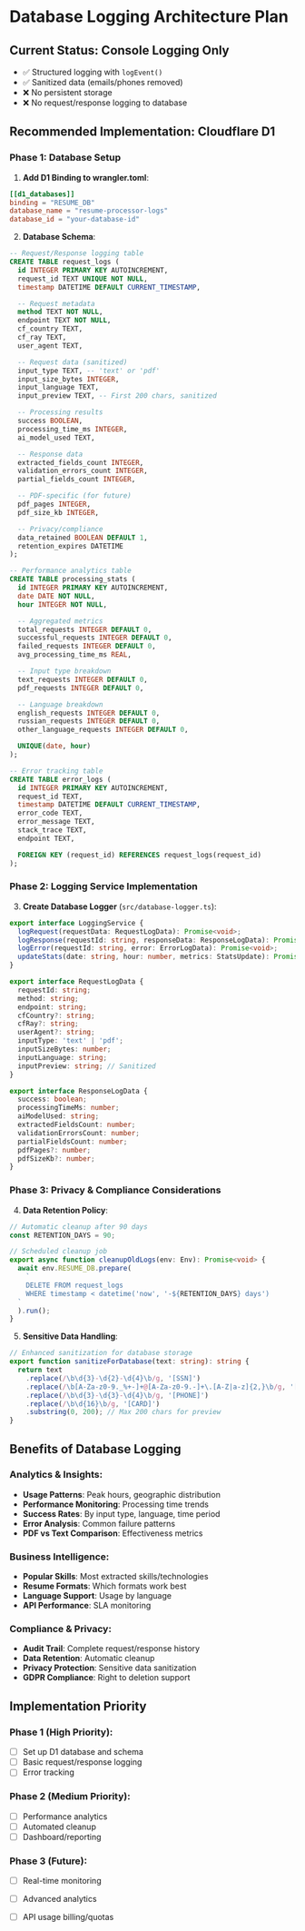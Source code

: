 # Database Logging Architecture Plan

## Current Status: Console Logging Only

- ✅ Structured logging with `logEvent()`
- ✅ Sanitized data (emails/phones removed)
- ❌ No persistent storage
- ❌ No request/response logging to database

## Recommended Implementation: Cloudflare D1

### Phase 1: Database Setup

1. **Add D1 Binding to wrangler.toml**:

```toml
[[d1_databases]]
binding = "RESUME_DB"
database_name = "resume-processor-logs"
database_id = "your-database-id"
```

2. **Database Schema**:

```sql
-- Request/Response logging table
CREATE TABLE request_logs (
  id INTEGER PRIMARY KEY AUTOINCREMENT,
  request_id TEXT UNIQUE NOT NULL,
  timestamp DATETIME DEFAULT CURRENT_TIMESTAMP,

  -- Request metadata
  method TEXT NOT NULL,
  endpoint TEXT NOT NULL,
  cf_country TEXT,
  cf_ray TEXT,
  user_agent TEXT,

  -- Request data (sanitized)
  input_type TEXT, -- 'text' or 'pdf'
  input_size_bytes INTEGER,
  input_language TEXT,
  input_preview TEXT, -- First 200 chars, sanitized

  -- Processing results
  success BOOLEAN,
  processing_time_ms INTEGER,
  ai_model_used TEXT,

  -- Response data
  extracted_fields_count INTEGER,
  validation_errors_count INTEGER,
  partial_fields_count INTEGER,

  -- PDF-specific (for future)
  pdf_pages INTEGER,
  pdf_size_kb INTEGER,

  -- Privacy/compliance
  data_retained BOOLEAN DEFAULT 1,
  retention_expires DATETIME
);

-- Performance analytics table
CREATE TABLE processing_stats (
  id INTEGER PRIMARY KEY AUTOINCREMENT,
  date DATE NOT NULL,
  hour INTEGER NOT NULL,

  -- Aggregated metrics
  total_requests INTEGER DEFAULT 0,
  successful_requests INTEGER DEFAULT 0,
  failed_requests INTEGER DEFAULT 0,
  avg_processing_time_ms REAL,

  -- Input type breakdown
  text_requests INTEGER DEFAULT 0,
  pdf_requests INTEGER DEFAULT 0,

  -- Language breakdown
  english_requests INTEGER DEFAULT 0,
  russian_requests INTEGER DEFAULT 0,
  other_language_requests INTEGER DEFAULT 0,

  UNIQUE(date, hour)
);

-- Error tracking table
CREATE TABLE error_logs (
  id INTEGER PRIMARY KEY AUTOINCREMENT,
  request_id TEXT,
  timestamp DATETIME DEFAULT CURRENT_TIMESTAMP,
  error_code TEXT,
  error_message TEXT,
  stack_trace TEXT,
  endpoint TEXT,

  FOREIGN KEY (request_id) REFERENCES request_logs(request_id)
);
```

### Phase 2: Logging Service Implementation

3. **Create Database Logger** (`src/database-logger.ts`):

```typescript
export interface LoggingService {
  logRequest(requestData: RequestLogData): Promise<void>;
  logResponse(requestId: string, responseData: ResponseLogData): Promise<void>;
  logError(requestId: string, error: ErrorLogData): Promise<void>;
  updateStats(date: string, hour: number, metrics: StatsUpdate): Promise<void>;
}

export interface RequestLogData {
  requestId: string;
  method: string;
  endpoint: string;
  cfCountry?: string;
  cfRay?: string;
  userAgent?: string;
  inputType: 'text' | 'pdf';
  inputSizeBytes: number;
  inputLanguage: string;
  inputPreview: string; // Sanitized
}

export interface ResponseLogData {
  success: boolean;
  processingTimeMs: number;
  aiModelUsed: string;
  extractedFieldsCount: number;
  validationErrorsCount: number;
  partialFieldsCount: number;
  pdfPages?: number;
  pdfSizeKb?: number;
}
```

### Phase 3: Privacy & Compliance Considerations

4. **Data Retention Policy**:

```typescript
// Automatic cleanup after 90 days
const RETENTION_DAYS = 90;

// Scheduled cleanup job
export async function cleanupOldLogs(env: Env): Promise<void> {
  await env.RESUME_DB.prepare(
    `
    DELETE FROM request_logs 
    WHERE timestamp < datetime('now', '-${RETENTION_DAYS} days')
  `
  ).run();
}
```

5. **Sensitive Data Handling**:

```typescript
// Enhanced sanitization for database storage
export function sanitizeForDatabase(text: string): string {
  return text
    .replace(/\b\d{3}-\d{2}-\d{4}\b/g, '[SSN]')
    .replace(/\b[A-Za-z0-9._%+-]+@[A-Za-z0-9.-]+\.[A-Z|a-z]{2,}\b/g, '[EMAIL]')
    .replace(/\b\d{3}-\d{3}-\d{4}\b/g, '[PHONE]')
    .replace(/\b\d{16}\b/g, '[CARD]')
    .substring(0, 200); // Max 200 chars for preview
}
```

## Benefits of Database Logging

### Analytics & Insights:

- **Usage Patterns**: Peak hours, geographic distribution
- **Performance Monitoring**: Processing time trends
- **Success Rates**: By input type, language, time period
- **Error Analysis**: Common failure patterns
- **PDF vs Text Comparison**: Effectiveness metrics

### Business Intelligence:

- **Popular Skills**: Most extracted skills/technologies
- **Resume Formats**: Which formats work best
- **Language Support**: Usage by language
- **API Performance**: SLA monitoring

### Compliance & Privacy:

- **Audit Trail**: Complete request/response history
- **Data Retention**: Automatic cleanup
- **Privacy Protection**: Sensitive data sanitization
- **GDPR Compliance**: Right to deletion support

## Implementation Priority

### Phase 1 (High Priority):

- [ ] Set up D1 database and schema
- [ ] Basic request/response logging
- [ ] Error tracking

### Phase 2 (Medium Priority):

- [ ] Performance analytics
- [ ] Automated cleanup
- [ ] Dashboard/reporting

### Phase 3 (Future):

- [ ] Real-time monitoring
- [ ] Advanced analytics
- [ ] API usage billing/quotas

